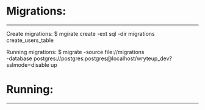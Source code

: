 

# Migrations:
---
Create migrations:
$ mgirate create -ext sql -dir migrations create_users_table

Running migrations:
$ migrate -source file://migrations \
					-database postgres://postgres:postgres@localhost/wryteup_dev?sslmode=disable up


# Running:
---



